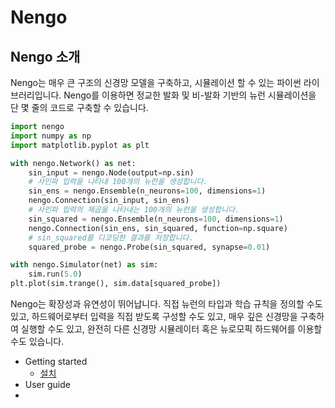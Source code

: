 # Nengo

## Nengo 소개 

Nengo는 매우 큰 구조의 신경망 모델을 구축하고, 시뮬레이션 할 수 있는 파이썬 라이브러리입니다. Nengo를 이용하면 정교한 발화 및 비-발화 기반의 뉴런 시뮬레이션을 단 몇 줄의 코드로 구축할 수 있습니다.

```python
import nengo
import numpy as np
import matplotlib.pyplot as plt

with nengo.Network() as net:
    sin_input = nengo.Node(output=np.sin)
    # 사인파 입력을 나타내 100개의 뉴런을 생성합니다.
    sin_ens = nengo.Ensemble(n_neurons=100, dimensions=1)
    nengo.Connection(sin_input, sin_ens)
    # 사인파 입력의 제곱을 나타내는 100개의 뉴런을 생성합니다.
    sin_squared = nengo.Ensemble(n_neurons=100, dimensions=1)
    nengo.Connection(sin_ens, sin_squared, function=np.square)
    # sin_squared를 디코딩한 결과를 저장합니다.
    squared_probe = nengo.Probe(sin_squared, synapse=0.01)

with nengo.Simulator(net) as sim:
    sim.run(5.0)
plt.plot(sim.trange(), sim.data[squared_probe])
```

Nengo는 확장성과 유연성이 뛰어납니다. 직접 뉴런의 타입과 학습 규칙을 정의할 수도 있고, 하드웨어로부터 입력을 직접 받도록 구성할 수도 있고, 매우 깊은 신경망을 구축하여 실행할 수도 있고, 완전히 다른 신경망 시뮬레이터 혹은 뉴로모픽 하드웨어를 이용할 수도 있습니다.

* Getting started
  * [설치](nengo/undefined/)
* User guide
* 


